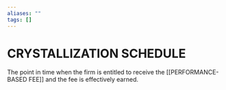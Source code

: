 ```yaml
---
aliases: ""
tags: []
---
```

# CRYSTALLIZATION SCHEDULE
The point in time when the firm is entitled to receive the [[PERFORMANCE-BASED FEE]] and the fee is effectively earned.